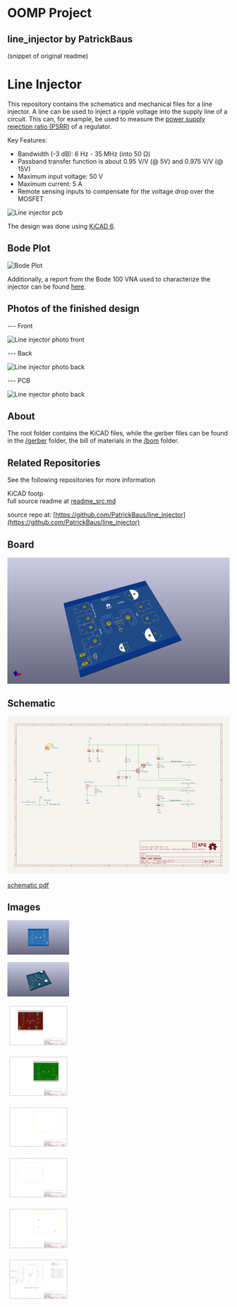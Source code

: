 # OOMP Project  
## line_injector  by PatrickBaus  
  
(snippet of original readme)  
  
Line Injector  
===================  
  
This repository contains the schematics and mechanical files for a line injector. A line can be used to inject a ripple voltage into the supply line of a circuit. This can, for example, be used to measure the [power supply rejection ratio (PSRR)](https://en.wikipedia.org/wiki/Power_supply_rejection_ratio) of a regulator.  
  
Key Features:  
 * Bandwidth (-3 dB): 6 Hz - 35 MHz (into 50 Ω)  
 * Passband transfer function is about 0.95 V/V (@ 5V) and 0.975 V/V (@ 15V)  
 * Maximum input voltage: 50 V  
 * Maximum current: 5 A  
 * Remote sensing inputs to compensate for the voltage drop over the MOSFET  
  
![Line injector pcb](images/pcb.png)  
  
The design was done using [KiCAD 6](https://www.kicad.org/).  
  
Bode Plot  
------------------------------  
![Bode Plot](images/line_injector_bode.png)  
  
Additionally, a report from the Bode 100 VNA used to characterize the injector can be found [here](/supplemental/Line%20Injector_JFW.pdf).  
  
Photos of the finished design  
------------------------------  
  
--- Front  
  
![Line injector photo front](images/BM1A2124_small.JPG)  
  
--- Back  
  
![Line injector photo back](images/BM1A2125_small.JPG)  
  
--- PCB  
  
![Line injector photo back](images/BM1A2129_small.JPG)  
  
About  
-----  
  
The root folder contains the KiCAD files, while the gerber files can be found in the [/gerber](gerber/) folder, the bill of materials in the [/bom](bom/) folder.  
  
Related Repositories  
--------------------  
  
See the following repositories for more information  
  
KiCAD footp  
  full source readme at [readme_src.md](readme_src.md)  
  
source repo at: [https://github.com/PatrickBaus/line_injector](https://github.com/PatrickBaus/line_injector)  
## Board  
  
[![working_3d.png](working_3d_600.png)](working_3d.png)  
## Schematic  
  
[![working_schematic.png](working_schematic_600.png)](working_schematic.png)  
  
[schematic pdf](working_schematic.pdf)  
## Images  
  
[![working_3D_bottom.png](working_3D_bottom_140.png)](working_3D_bottom.png)  
  
[![working_3D_top.png](working_3D_top_140.png)](working_3D_top.png)  
  
[![working_assembly_page_01.png](working_assembly_page_01_140.png)](working_assembly_page_01.png)  
  
[![working_assembly_page_02.png](working_assembly_page_02_140.png)](working_assembly_page_02.png)  
  
[![working_assembly_page_03.png](working_assembly_page_03_140.png)](working_assembly_page_03.png)  
  
[![working_assembly_page_04.png](working_assembly_page_04_140.png)](working_assembly_page_04.png)  
  
[![working_assembly_page_05.png](working_assembly_page_05_140.png)](working_assembly_page_05.png)  
  
[![working_assembly_page_06.png](working_assembly_page_06_140.png)](working_assembly_page_06.png)  
